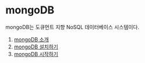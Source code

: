 # mongoDB
mongoDB는 도큐먼트 지향 NoSQL 데이터베이스 시스템이다.

1. [mongoDB 소개](https://github.com/sshplendid/til/tree/master/mongoDB/mogodb_introduction.md)
2. [mongoDB 설치하기](https://github.com/sshplendid/til/tree/master/mongoDB/install_mongodb.md)
3. [mongoDB 시작하기](https://github.com/sshplendid/til/tree/master/mongoDB/start_with_mongodb.md)
